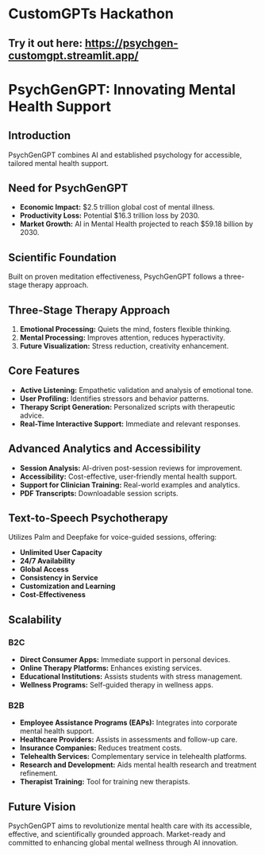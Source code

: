 # CustomGPTs Hackathon

## Try it out here: https://psychgen-customgpt.streamlit.app/

# PsychGenGPT: Innovating Mental Health Support

## Introduction

PsychGenGPT combines AI and established psychology for accessible, tailored mental health support.

## Need for PsychGenGPT

- **Economic Impact:** $2.5 trillion global cost of mental illness.
- **Productivity Loss:** Potential $16.3 trillion loss by 2030.
- **Market Growth:** AI in Mental Health projected to reach $59.18 billion by 2030.

## Scientific Foundation

Built on proven meditation effectiveness, PsychGenGPT follows a three-stage therapy approach.

## Three-Stage Therapy Approach

1. **Emotional Processing:** Quiets the mind, fosters flexible thinking.
2. **Mental Processing:** Improves attention, reduces hyperactivity.
3. **Future Visualization:** Stress reduction, creativity enhancement.

## Core Features

- **Active Listening:** Empathetic validation and analysis of emotional tone.
- **User Profiling:** Identifies stressors and behavior patterns.
- **Therapy Script Generation:** Personalized scripts with therapeutic advice.
- **Real-Time Interactive Support:** Immediate and relevant responses.

## Advanced Analytics and Accessibility

- **Session Analysis:** AI-driven post-session reviews for improvement.
- **Accessibility:** Cost-effective, user-friendly mental health support.
- **Support for Clinician Training:** Real-world examples and analytics.
- **PDF Transcripts:** Downloadable session scripts.

## Text-to-Speech Psychotherapy

Utilizes Palm and Deepfake for voice-guided sessions, offering:

- **Unlimited User Capacity**
- **24/7 Availability**
- **Global Access**
- **Consistency in Service**
- **Customization and Learning**
- **Cost-Effectiveness**

## Scalability

### B2C

- **Direct Consumer Apps:** Immediate support in personal devices.
- **Online Therapy Platforms:** Enhances existing services.
- **Educational Institutions:** Assists students with stress management.
- **Wellness Programs:** Self-guided therapy in wellness apps.

### B2B

- **Employee Assistance Programs (EAPs):** Integrates into corporate mental health support.
- **Healthcare Providers:** Assists in assessments and follow-up care.
- **Insurance Companies:** Reduces treatment costs.
- **Telehealth Services:** Complementary service in telehealth platforms.
- **Research and Development:** Aids mental health research and treatment refinement.
- **Therapist Training:** Tool for training new therapists.

## Future Vision

PsychGenGPT aims to revolutionize mental health care with its accessible, effective, and scientifically grounded approach. Market-ready and committed to enhancing global mental wellness through AI innovation.
